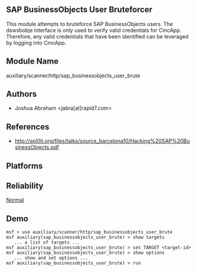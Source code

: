 ## SAP BusinessObjects User Bruteforcer

This module attempts to bruteforce SAP BusinessObjects 
users. The dswsbobje interface is only used to verify valid 
credentials for CmcApp. Therefore, any valid credentials 
that have been identified can be leveraged by logging into 
CmcApp.


## Module Name
auxiliary/scanner/http/sap_businessobjects_user_brute

## Authors
* Joshua Abraham <jabra[at]rapid7.com>


## References
* http://spl0it.org/files/talks/source_barcelona10/Hacking%20SAP%20BusinessObjects.pdf




## Platforms


## Reliability
[Normal](https://github.com/rapid7/metasploit-framework/wiki/Exploit-Ranking)

## Demo

```
msf > use auxiliary/scanner/http/sap_businessobjects_user_brute
msf auxiliary(sap_businessobjects_user_brute) > show targets
   ... a list of targets ...
msf auxiliary(sap_businessobjects_user_brute) > set TARGET <target-id>
msf auxiliary(sap_businessobjects_user_brute) > show options
   ... show and set options ...
msf auxiliary(sap_businessobjects_user_brute) > run
```
    
    